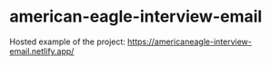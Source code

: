 # american-eagle-interview-email

Hosted example of the project:
https://americaneagle-interview-email.netlify.app/
